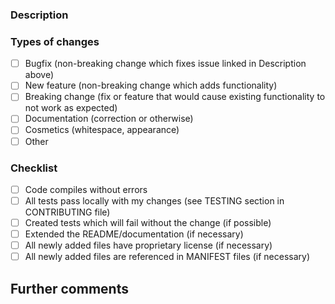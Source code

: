 <!--- Provide a general summary of your changes in the Title above -->

### Description
<!--- Describe your changes in detail -->
<!--- If it fixes an open issue, please link to the issue here. -->

### Types of changes
<!--- Put an `x` in the box(es) that apply -->

- [ ] Bugfix (non-breaking change which fixes issue linked in Description above)
- [ ] New feature (non-breaking change which adds functionality)
- [ ] Breaking change (fix or feature that would cause existing functionality to not work as expected)
- [ ] Documentation (correction or otherwise)
- [ ] Cosmetics (whitespace, appearance)
- [ ] Other

### Checklist
<!--- Put an `x` in the box(es) that apply -->

- [ ] Code compiles without errors
- [ ] All tests pass locally with my changes (see TESTING section in CONTRIBUTING file)
- [ ] Created tests which will fail without the change (if possible)
- [ ] Extended the README/documentation (if necessary)
- [ ] All newly added files have proprietary license (if necessary)
- [ ] All newly added files are referenced in MANIFEST files (if necessary)

## Further comments
<!--- If this is a relatively large or complex change, kick off the discussion by explaining why you -->
<!--- choose the solution you did and what alternatives you considered, etc... -->
